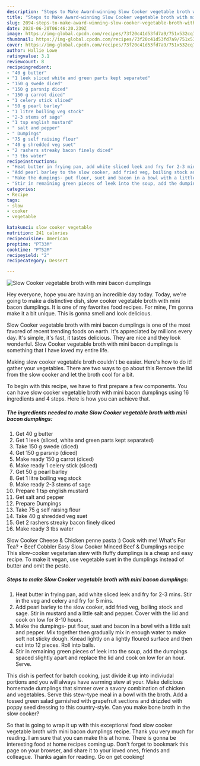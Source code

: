 ```yaml
---
description: "Steps to Make Award-winning Slow Cooker vegetable broth with mini bacon dumplings"
title: "Steps to Make Award-winning Slow Cooker vegetable broth with mini bacon dumplings"
slug: 2094-steps-to-make-award-winning-slow-cooker-vegetable-broth-with-mini-bacon-dumplings
date: 2020-06-20T06:46:20.239Z
image: https://img-global.cpcdn.com/recipes/73f20c41d53fd7a9/751x532cq70/slow-cooker-vegetable-broth-with-mini-bacon-dumplings-recipe-main-photo.jpg
thumbnail: https://img-global.cpcdn.com/recipes/73f20c41d53fd7a9/751x532cq70/slow-cooker-vegetable-broth-with-mini-bacon-dumplings-recipe-main-photo.jpg
cover: https://img-global.cpcdn.com/recipes/73f20c41d53fd7a9/751x532cq70/slow-cooker-vegetable-broth-with-mini-bacon-dumplings-recipe-main-photo.jpg
author: Hallie Lowe
ratingvalue: 3.1
reviewcount: 8
recipeingredient:
- "40 g butter"
- "1 leek sliced white and green parts kept separated"
- "150 g swede diced"
- "150 g parsnip diced"
- "150 g carrot diced"
- "1 celery stick sliced"
- "50 g pearl barley"
- "1 litre boiling veg stock"
- "2-3 stems of sage"
- "1 tsp english mustard"
- " salt and pepper"
- " Dumpings"
- "75 g self raising flour"
- "40 g shredded veg suet"
- "2 rashers streaky bacon finely diced"
- "3 tbs water"
recipeinstructions:
- "Heat butter in frying pan, add white sliced leek and fry for 2-3 mins. Stir in the veg and celery and fry for 5 mins."
- "Add pearl barley to the slow cooker, add fried veg, boiling stock and sage. Stir in mustard and a little salt and pepper. Cover with the lid and cook on low for 8-10 hours."
- "Make the dumpings- put flour, suet and bacon in a bowl with a little salt and pepper. Mix together then gradually mix in enough water to make soft not sticky dough. Knead lightly on a lightly floured surface and then cut into 12 pieces. Roll into balls."
- "Stir in remaining green pieces of leek into the soup, add the dumpings spaced slightly apart and replace the lid and cook on low for an hour. Serve."
categories:
- Recipe
tags:
- slow
- cooker
- vegetable

katakunci: slow cooker vegetable 
nutrition: 241 calories
recipecuisine: American
preptime: "PT33M"
cooktime: "PT52M"
recipeyield: "2"
recipecategory: Dessert

---
```



![Slow Cooker vegetable broth with mini bacon dumplings](https://img-global.cpcdn.com/recipes/73f20c41d53fd7a9/751x532cq70/slow-cooker-vegetable-broth-with-mini-bacon-dumplings-recipe-main-photo.jpg)

Hey everyone, hope you are having an incredible day today. Today, we're going to make a distinctive dish, slow cooker vegetable broth with mini bacon dumplings. It is one of my favorites food recipes. For mine, I'm gonna make it a bit unique. This is gonna smell and look delicious.

Slow Cooker vegetable broth with mini bacon dumplings is one of the most favored of recent trending foods on earth. It's appreciated by millions every day. It's simple, it's fast, it tastes delicious. They are nice and they look wonderful. Slow Cooker vegetable broth with mini bacon dumplings is something that I have loved my entire life.

Making slow cooker vegetable broth couldn&#39;t be easier. Here&#39;s how to do it! gather your vegetables. There are two ways to go about this Remove the lid from the slow cooker and let the broth cool for a bit.


To begin with this recipe, we have to first prepare a few components. You can have slow cooker vegetable broth with mini bacon dumplings using 16 ingredients and 4 steps. Here is how you can achieve that.

<!--inarticleads1-->

##### The ingredients needed to make Slow Cooker vegetable broth with mini bacon dumplings:

1. Get 40 g butter
1. Get 1 leek (sliced, white and green parts kept separated)
1. Take 150 g swede (diced)
1. Get 150 g parsnip (diced)
1. Make ready 150 g carrot (diced)
1. Make ready 1 celery stick (sliced)
1. Get 50 g pearl barley
1. Get 1 litre boiling veg stock
1. Make ready 2-3 stems of sage
1. Prepare 1 tsp english mustard
1. Get  salt and pepper
1. Prepare  Dumpings
1. Take 75 g self raising flour
1. Take 40 g shredded veg suet
1. Get 2 rashers streaky bacon finely diced
1. Make ready 3 tbs water


Slow Cooker Cheese &amp; Chicken penne pasta :) Cook with me! What&#39;s For Tea? • Beef Cobbler Easy Slow Cooker Minced Beef &amp; Dumplings recipe  This slow-cooker vegetarian stew with fluffy dumplings is a cheap and easy recipe. To make it vegan, use vegetable suet in the dumplings instead of butter and omit the pesto. 

<!--inarticleads2-->

##### Steps to make Slow Cooker vegetable broth with mini bacon dumplings:

1. Heat butter in frying pan, add white sliced leek and fry for 2-3 mins. Stir in the veg and celery and fry for 5 mins.
1. Add pearl barley to the slow cooker, add fried veg, boiling stock and sage. Stir in mustard and a little salt and pepper. Cover with the lid and cook on low for 8-10 hours.
1. Make the dumpings- put flour, suet and bacon in a bowl with a little salt and pepper. Mix together then gradually mix in enough water to make soft not sticky dough. Knead lightly on a lightly floured surface and then cut into 12 pieces. Roll into balls.
1. Stir in remaining green pieces of leek into the soup, add the dumpings spaced slightly apart and replace the lid and cook on low for an hour. Serve.


This dish is perfect for batch cooking, just divide it up into indiviudal portions and you will always have warming stew at your. Make delicious homemade dumplings that simmer over a savory combination of chicken and vegetables. Serve this stew-type meal in a bowl with the broth. Add a tossed green salad garnished with grapefruit sections and drizzled with poppy seed dressing to this country-style. Can you make bone broth in the slow cooker? 

So that is going to wrap it up with this exceptional food slow cooker vegetable broth with mini bacon dumplings recipe. Thank you very much for reading. I am sure that you can make this at home. There is gonna be interesting food at home recipes coming up. Don't forget to bookmark this page on your browser, and share it to your loved ones, friends and colleague. Thanks again for reading. Go on get cooking!
